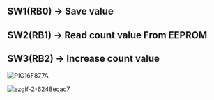 ## SW1(RB0) -> Save value ##
## SW2(RB1) -> Read count value From EEPROM ##
## SW3(RB2) -> Increase count value ##

![PIC16F877A](https://user-images.githubusercontent.com/49518103/187384471-c7b2d43f-18c9-414d-a8d5-acd78b15e500.JPG)


![ezgif-2-6248ecac7](https://user-images.githubusercontent.com/49518103/187385125-c5e6a4dd-1e06-495d-b7f3-2c9f547134bf.gif)
